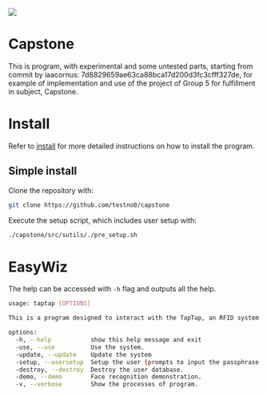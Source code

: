 ![](https://api.codiga.io/project/33619/score/svg)

# Capstone

This is program, with experimental and some untested parts, starting from commit by iaacornus: 7d8829659ae63ca88bca17d200d3fc3cfff327de, for example of implementation and use of the project of Group 5 for fulfillment in subject, Capstone.

# Install

Refer to [install](INSTALL.md) for more detailed instructions on how to install the program.

## Simple install

Clone the repository with:

```bash
git clone https://github.com/testno0/capstone
```

Execute the setup script, which includes user setup with:

```bash
./capstone/src/sutils/./pre_setup.sh
```

# EasyWiz

The help can be accessed with `-h` flag and outputs all the help.

```bash
usage: taptap [OPTIONS]

This is a program designed to interact with the TapTap, an RFID system designed by Capstone Group 5.

options:
  -h, --help           show this help message and exit
  -use, --use          Use the system.
  -update, --update    Update the system
  -setup, --usersetup  Setup the user (prompts to input the passphrase sent via email, if used again).
  -destroy, --destroy  Destroy the user database.
  -demo, --demo        Face recognition demonstration.
  -v, --verbose        Show the processes of program.
```
